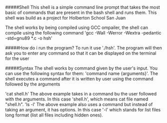 #####Shell
This shell is a simple command line prompt that takes the most basic of commands that are present
in the bash shell and runs them. This shell was build as a project for Holberton School San Juan

The shell works by being compiled using GCC ompailer, the shell can compile using the following command
'gcc -Wall -Werror -Wextra -pedantic -std=gnu89 *.c -o hsh'

#####How do i run the program?
To run it use './hsh'. The program will then ask you to enter any command so that it can be displayed on
the terminal for the user

#####Syntax
The shell works by command given by the user's input. You can use the following syntax for them:
'command name {arguments}'.
The shell executes a command after it is written by user using the command followed by the arguments

'cat shell.h' The above example takes in a command bu the user followed with the arguments.
In this case 'shell.h', which means cat file named "shell.h".
'ls -l' The above example also uses a command but instead of taking an argument, it has options. In this
case '-l' which stands for list files long format (list all files including hidden ones).

